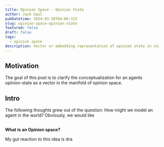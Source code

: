 ```yaml
---
title: Opinion Space - Opinion State
author: Jack Gaul
pubDatetime: 2024-03-28T04:06:31Z
slug: opinion-space-opinion-state
featured: false
draft: false
tags:
  - opinion space
description: Vector or embedding representation of opinion state in state space.
---
```


## Motivation

The goal of this post is to clarify the conceptualization for an agents opinion-state as a vector in the manifold of opinion space.

## Intro

The following thoughts grew out of the question: How might we model an agent in the world?
Obviously, we would like

##

**What is an Opinion space?**

My gut reaction to this idea is dra
